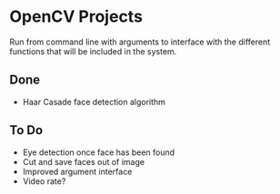 # OpenCV Projects

Run from command line with arguments to interface with the different functions that will be included in the system.

## Done
* Haar Casade face detection algorithm


## To Do
* Eye detection once face has been found
* Cut and save faces out of image
* Improved argument interface
* Video rate? 

